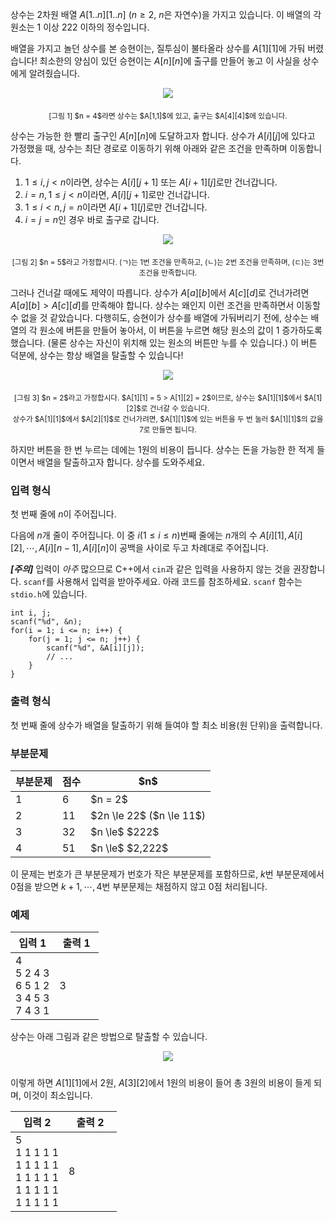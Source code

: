 상수는 2차원 배열 $A[1..n][1..n]$ ($n \ge 2$, $n$은 자연수)을 가지고 있습니다. 이 배열의 각 원소는 1 이상 222 이하의 정수입니다.

배열을 가지고 놀던 상수를 본 승현이는, 질투심이 불타올라 상수를 $A[1][1]$에 가둬 버렸습니다! 최소한의 양심이 있던 승현이는 $A[n][n]$에 출구를 만들어 놓고 이 사실을 상수에게 알려줬습니다. 

<div style="text-align: center;">
 <img src="https://s3.ap-northeast-2.amazonaws.com/oj.uz/old/GA8_array/pic1.png" style="margin-bottom: 5px;">
 <p><small>[그림 1] $n = 4$라면 상수는 $A[1,1]$에 있고, 출구는 $A[4][4]$에 있습니다.</small></p>
</div>

상수는 가능한 한 빨리 출구인 $A[n][n]$에 도달하고자 합니다. 상수가 $A[i][j]$에 있다고 가정했을 때, 상수는 최단 경로로 이동하기 위해 아래와 같은 조건을 만족하며 이동합니다.

1. $1 \le i, j < n$이라면, 상수는 $A[i][j+1]$ 또는 $A[i+1][j]$로만 건너갑니다.
2. $i = n, 1 \le j < n$이라면, $A[i][j+1]$로만 건너갑니다.
3. $1 \le i < n, j = n$이라면 $A[i+1][j]$로만 건너갑니다.
4. $i = j = n$인 경우 바로 출구로 갑니다.

<div style="text-align: center;">
 <img src="https://s3.ap-northeast-2.amazonaws.com/oj.uz/old/GA8_array/pic2.png" style="margin-bottom: 5px;">
 <p><small>[그림 2] $n = 5$라고 가정합시다. (ㄱ)는 1번 조건을 만족하고, (ㄴ)는 2번 조건을 만족하며, (ㄷ)는 3번 조건을 만족합니다.</small></p>
</div>

그러나 건너갈 때에도 제약이 따릅니다. 상수가 $A[a][b]$에서 $A[c][d]$로 건너가려면 $A[a][b] > A[c][d]$를 만족해야 합니다. 상수는 왜인지 이런 조건을 만족하면서 이동할 수 없을 것 같았습니다. 다행히도, 승현이가 상수를 배열에 가둬버리기 전에, 상수는 배열의 각 원소에 버튼을 만들어 놓아서, 이 버튼을 누르면 해당 원소의 값이 1 증가하도록 했습니다. (물론 상수는 자신이 위치해 있는 원소의 버튼만 누를 수 있습니다.) 이 버튼 덕분에, 상수는 항상 배열을 탈출할 수 있습니다!

<div style="text-align: center;">
 <img src="https://s3.ap-northeast-2.amazonaws.com/oj.uz/old/GA8_array/pic3.png" style="margin-bottom: 5px;">
 <p><small>[그림 3] $n = 2$라고 가정합시다. $A[1][1] = 5 > A[1][2] = 2$이므로, 상수는 $A[1][1]$에서 $A[1][2]$로 건너갈 수 있습니다.<br>상수가 $A[1][1]$에서 $A[2][1]$로 건너가려면, $A[1][1]$에 있는 버튼을 두 번 눌러 $A[1][1]$의 값을 7로 만들면 됩니다.</small></p>
</div>

하지만 버튼을 한 번 누르는 데에는 1원의 비용이 듭니다. 상수는 돈을 가능한 한 적게 들이면서 배열을 탈출하고자 합니다. 상수를 도와주세요.

### 입력 형식

첫 번째 줄에 $n$이 주어집니다. 

다음에 $n$개 줄이 주어집니다. 이 중 $i$($1 \le i \le n$)번째 줄에는 $n$개의 수 $A[i][1], A[i][2], \cdots, A[i][n-1], A[i][n]$이 공백을 사이로 두고 차례대로 주어집니다.

***[주의]*** 입력이 *아주* 많으므로 C++에서 `cin`과 같은 입력을 사용하지 않는 것을 권장합니다. `scanf`를 사용해서 입력을 받아주세요. 아래 코드를 참조하세요. `scanf` 함수는 `stdio.h`에 있습니다.

```
int i, j;
scanf("%d", &n);
for(i = 1; i <= n; i++) {
	for(j = 1; j <= n; j++) {
    	scanf("%d", &A[i][j]);
        // ...
    }
}
```

### 출력 형식

첫 번째 줄에 상수가 배열을 탈출하기 위해 들여야 할 최소 비용(원 단위)을 출력합니다.

### 부분문제

<div class="row">
<div class="col-sm-8 col-md-8 col-lg-8">
<div class='table-responsive'>
<table class='table table-condensed table-bordered'>
<thead>
 <tr>
  <th class="col-sm-3 col-md-3 col-lg-3">부분문제</th>
  <th class="col-sm-4 col-md-4 col-lg-4">점수</th>
  <th class="col-sm-5 col-md-5 col-lg-5">$n$</th>
 </tr>
</thead>
<tbody>
 <tr>
  <td>1</td>
  <td>6</td>
  <td>$n = 2$</td>
 </tr>
 <tr>
  <td>2</td>
  <td>11</td>
  <td>$2n \le 22$ ($n \le 11$)</td>
 </tr>
 <tr>
  <td>3</td>
  <td>32</td>
  <td>$n \le$ $222$</td>
 </tr>
 <tr>
  <td>4</td>
  <td>51</td>
  <td>$n \le$ $2,222$</td>
 </tr>
</tbody>
</table>
</div>
</div>
</div>

이 문제는 번호가 큰 부분문제가 번호가 작은 부분문제를 포함하므로, $k$번 부분문제에서 0점을 받으면 $k+1, \cdots, 4$번 부분문제는 채점하지 않고 0점 처리됩니다. 

### 예제

<div class='table-responsive'>
<table class='table table-bordered table-condensed'>
 <thead>
  <tr>
   <th style="width: 50%;">입력 1</th>
   <th style="width: 50%;">출력 1</th>
  </tr>
 </thead>
 <tbody>
  <tr>
   <td class="code-font">4<br>5 2 4 3<br>6 5 1 2<br>3 4 5 3<br>7 4 3 1</td>
   <td class="code-font">3</td>
  </tr>
 </tbody>
</table>
</div>

상수는 아래 그림과 같은 방법으로 탈출할 수 있습니다.

<div style="text-align: center; padding-bottom: 10px;">
 <img src="https://s3.ap-northeast-2.amazonaws.com/oj.uz/old/GA8_array/ex1.png">
</div>

이렇게 하면 $A[1][1]$에서 2원, $A[3][2]$에서 1원의 비용이 들어 총 3원의 비용이 들게 되며, 이것이 최소입니다.

<div class='table-responsive'>
<table class='table table-bordered table-condensed'>
 <thead>
  <tr>
   <th style="width: 50%;">입력 2</th>
   <th style="width: 50%;">출력 2</th>
  </tr>
 </thead>
 <tbody>
  <tr>
   <td class="code-font">5<br>1 1 1 1 1<br>1 1 1 1 1<br>1 1 1 1 1<br>1 1 1 1 1<br>1 1 1 1 1</td>
   <td class="code-font">8</td>
  </tr>
 </tbody>
</table>
</div>